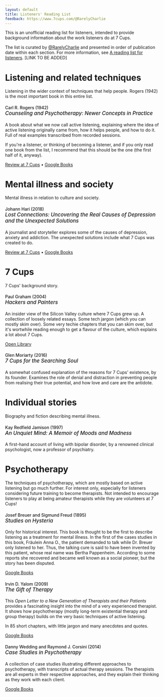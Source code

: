 ```yaml
---
layout: default
title: Listeners' Reading List
feedback: https://www.7cups.com/@RarelyCharlie
---
```

<style>h4 {font-weight: 500;} h4>em {display: block; font-size: 120%;}</style>
This is an unofficial reading list for listeners, intended to provide background information about the work listeners do at 7 Cups.

The list is curated by [@RarelyCharlie](https://www.7cups.com/@RarelyCharlie) and presented in order of publication date within each section. For more information, see [A reading list for listeners](#). \[LINK TO BE ADDED\]

# Listening and related techniques

Listening in the wider context of techniques that help people. Rogers (1942) is the most important book in this entire list.

#### Carl R. Rogers (1942) _Counseling and Psychotherapy: Newer Concepts in Practice_

A book about what we now call active listening, explaining where the idea of active listening originally came from, how it helps people, and how to do it. Full of real examples transcribed from recorded sessions. 

If you're a listener, or thinking of becoming a listener, and if you only read one book from the list, I recommend that this should be the one (the first half of it, anyway).

[Review at 7 Cups](# "TO BE ADDED") &bull; [Google Books](https://books.google.com/books?id=nbU4AAAAIAAJ)

# Mental illness and society

Mental illness in relation to culture and society.

#### Johann Hari (2018) _Lost Connections: Uncovering the Real Causes of Depression and the Unexpected Solutions_

A journalist and storyteller explores some of the causes of depression, anxiety and addiction. The unexpected solutions include what 7 Cups was created to do.

[Review at 7 Cups](# "TO BE ADDED") &bull; [Google Books](https://books.google.com/books?id=WIg2DwAAQBAJ)

# 7 Cups

7 Cups' background story.

#### Paul Graham (2004) _Hackers and Painters_

An insider view of the Silicon Valley culture where 7 Cups grew up. A collection of loosely related essays. Some tech jargon (which you can mostly skim over). Some very techie chapters that you can skim over, but it's wortwhile reading enough to get a flavour of the culture, which explains a lot about 7 Cups.

[Open Library](https://openlibrary.org/books/OL3327779M/Hackers_painters)

#### Glen Moriarty (2016) _7 Cups for the Searching Soul_

A somewhat confused explanation of the reasons for 7 Cups' existence, by its founder. Examines the role of denial and distraction in preventing people from realising their true potential, and how love and care are the antidote. 

# Individual stories

Biography and fiction describing mental illness.

#### Kay Redfield Jamison (1997) _An Unquiet Mind: A Memoir of Moods and Madness_

A first-hand account of living with bipolar disorder, by a renowned clinical psychologist, now a professor of psychiatry.

# Psychotherapy

The techniques of psychotherapy, which are mostly based on active listening but go much further. For interest only, especially for listeners considering future training to become therapists. Not intended to encourage listeners to play at being amateur therapists while they are volunteers at 7 Cups!

#### Josef Breuer and Sigmund Freud (1895) _Studies on Hysteria_

Only for historical interest. This book is thought to be the first to describe listening as a treatment for mental illness. In the first of the cases studies in this book, Fräulein Anna O., the patient demanded to talk while Dr. Breuer only listened to her. Thus, the talking cure is said to have been invented by this patient, whose real name was Bertha Pappenheim. According to some reports she recovered and became well known as a social pioneer, but the story has been disputed.

[Google Books](https://books.google.com/books/about/Studies_On_Hysteria.html?id=AO_X3hZn5YwC)

#### Irvin D. Yalom (2009) _The Gift of Therapy_

This _Open Letter to a New Generation of Therapists and their Patients_ provides a fascinating insight into the mind of a very experienced therapist. It shows how psychotherapy (mostly long-term existential therapy and group therapy) builds on the very basic techniques of active listening.

In 85 short chapters, with little jargon and many anecdotes and quotes.

[Google Books](https://books.google.com/books/about/The_Gift_of_Therapy.html?id=yEnodbQ-u3MC)

#### Danny Wedding and Raymond J. Corsini (2014) _Case Studies in Psychotherapy_

A collection of case studies illustrating different approaches to psychotherapy, with transcripts of actual therapy sessions. The therapists are all experts in their respective approaches, and they explain their thinking as they work with each client.

[Google Books](https://books.google.com/books?id=R8rZbvAnpnoC)

